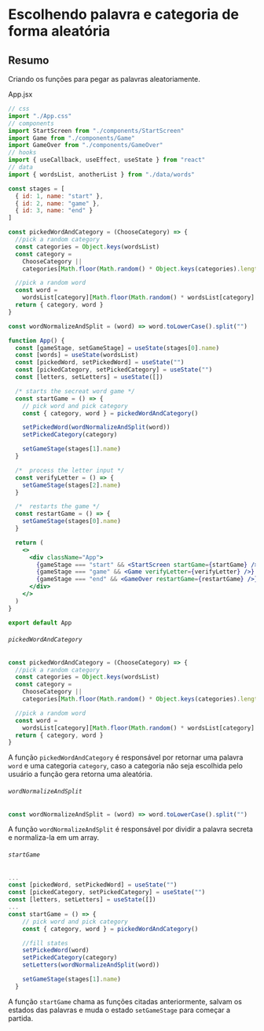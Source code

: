 # Escolhendo palavra e categoria de forma aleatória

## Resumo

Criando os funções para pegar as palavras aleatoriamente.

App.jsx

```jsx
// css
import "./App.css"
// components
import StartScreen from "./components/StartScreen"
import Game from "./components/Game"
import GameOver from "./components/GameOver"
// hooks
import { useCallback, useEffect, useState } from "react"
// data
import { wordsList, anotherList } from "./data/words"

const stages = [
  { id: 1, name: "start" },
  { id: 2, name: "game" },
  { id: 3, name: "end" }
]

const pickedWordAndCategory = (ChooseCategory) => {
  //pick a random category
  const categories = Object.keys(wordsList)
  const category =
    ChooseCategory ||
    categories[Math.floor(Math.random() * Object.keys(categories).length)]

  //pick a random word
  const word =
    wordsList[category][Math.floor(Math.random() * wordsList[category].length)]
  return { category, word }
}

const wordNormalizeAndSplit = (word) => word.toLowerCase().split("")

function App() {
  const [gameStage, setGameStage] = useState(stages[0].name)
  const [words] = useState(wordsList)
  const [pickedWord, setPickedWord] = useState("")
  const [pickedCategory, setPickedCategory] = useState("")
  const [letters, setLetters] = useState([])

  /* starts the secreat word game */
  const startGame = () => {
    // pick word and pick category
    const { category, word } = pickedWordAndCategory()

    setPickedWord(wordNormalizeAndSplit(word))
    setPickedCategory(category)

    setGameStage(stages[1].name)
  }

  /*  process the letter input */
  const verifyLetter = () => {
    setGameStage(stages[2].name)
  }

  /*  restarts the game */
  const restartGame = () => {
    setGameStage(stages[0].name)
  }

  return (
    <>
      <div className="App">
        {gameStage === "start" && <StartScreen startGame={startGame} />}
        {gameStage === "game" && <Game verifyLetter={verifyLetter} />}
        {gameStage === "end" && <GameOver restartGame={restartGame} />}
      </div>
    </>
  )
}

export default App

```

###### `pickedWordAndCategory`

```jsx
const pickedWordAndCategory = (ChooseCategory) => {
  //pick a random category
  const categories = Object.keys(wordsList)
  const category =
    ChooseCategory ||
    categories[Math.floor(Math.random() * Object.keys(categories).length)]

  //pick a random word
  const word =
    wordsList[category][Math.floor(Math.random() * wordsList[category].length)]
  return { category, word }
}
```

A função `pickedWordAndCategory` é responsável por retornar uma palavra `word`  e uma categoria `category`, caso a categoria não seja escolhida pelo usuário a função gera retorna uma aleatória.

###### `wordNormalizeAndSplit`

```jsx
const wordNormalizeAndSplit = (word) => word.toLowerCase().split("")
```

A função `wordNormalizeAndSplit` é responsável por dividir a palavra secreta e normaliza-la em um array.

###### `startGame`

```jsx
...
const [pickedWord, setPickedWord] = useState("")
const [pickedCategory, setPickedCategory] = useState("")
const [letters, setLetters] = useState([])
...
const startGame = () => {
    // pick word and pick category
    const { category, word } = pickedWordAndCategory()

    //fill states
    setPickedWord(word)
    setPickedCategory(category)
    setLetters(wordNormalizeAndSplit(word))

    setGameStage(stages[1].name)
  }

```

A função `startGame` chama as funções citadas anteriormente, salvam os estados das palavras e muda o estado `setGameStage` para começar a partida.


